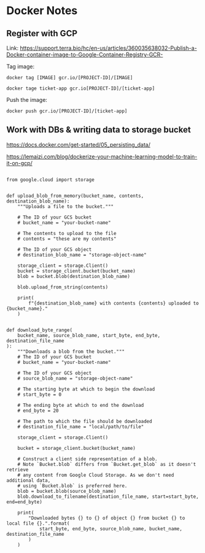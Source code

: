 # Docker Notes

## Register with GCP

Link: 
https://support.terra.bio/hc/en-us/articles/360035638032-Publish-a-Docker-container-image-to-Google-Container-Registry-GCR-

Tag image: 

```{shell}
docker tag [IMAGE] gcr.io/[PROJECT-ID]/[IMAGE]

docker tage ticket-app gcr.io[PROJECT-ID]/[ticket-app]
```

Push the image:

```{shell}
docker push gcr.io/[PROJECT-ID]/[ticket-app]

```

## Work with DBs & writing data to storage bucket

https://docs.docker.com/get-started/05_persisting_data/

https://lemaizi.com/blog/dockerize-your-machine-learning-model-to-train-it-on-gcp/


```{python}

from google.cloud import storage


def upload_blob_from_memory(bucket_name, contents, destination_blob_name):
    """Uploads a file to the bucket."""

    # The ID of your GCS bucket
    # bucket_name = "your-bucket-name"

    # The contents to upload to the file
    # contents = "these are my contents"

    # The ID of your GCS object
    # destination_blob_name = "storage-object-name"

    storage_client = storage.Client()
    bucket = storage_client.bucket(bucket_name)
    blob = bucket.blob(destination_blob_name)

    blob.upload_from_string(contents)

    print(
        f"{destination_blob_name} with contents {contents} uploaded to {bucket_name}."
    )


def download_byte_range(
    bucket_name, source_blob_name, start_byte, end_byte, destination_file_name
):
    """Downloads a blob from the bucket."""
    # The ID of your GCS bucket
    # bucket_name = "your-bucket-name"

    # The ID of your GCS object
    # source_blob_name = "storage-object-name"

    # The starting byte at which to begin the download
    # start_byte = 0

    # The ending byte at which to end the download
    # end_byte = 20

    # The path to which the file should be downloaded
    # destination_file_name = "local/path/to/file"

    storage_client = storage.Client()

    bucket = storage_client.bucket(bucket_name)

    # Construct a client side representation of a blob.
    # Note `Bucket.blob` differs from `Bucket.get_blob` as it doesn't retrieve
    # any content from Google Cloud Storage. As we don't need additional data,
    # using `Bucket.blob` is preferred here.
    blob = bucket.blob(source_blob_name)
    blob.download_to_filename(destination_file_name, start=start_byte, end=end_byte)

    print(
        "Downloaded bytes {} to {} of object {} from bucket {} to local file {}.".format(
            start_byte, end_byte, source_blob_name, bucket_name, destination_file_name
        )
    )

```

